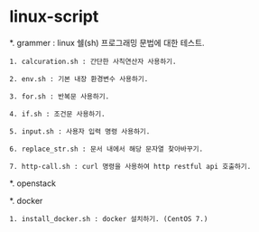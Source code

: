 # linux-script

*. grammer : linux 쉘(sh) 프로그래밍 문법에 대한 테스트.

    1. calcuration.sh : 간단한 사칙연산자 사용하기.

    2. env.sh : 기본 내장 환경변수 사용하기.

    3. for.sh : 반복문 사용하기.

    4. if.sh : 조건문 사용하기.

    5. input.sh : 사용자 입력 명령 사용하기.

    6. replace_str.sh : 문서 내에서 해당 문자열 찾아바꾸기.

    7. http-call.sh : curl 명령을 사용하여 http restful api 호출하기.

*. openstack

*. docker

	1. install_docker.sh : docker 설치하기. (CentOS 7.)
